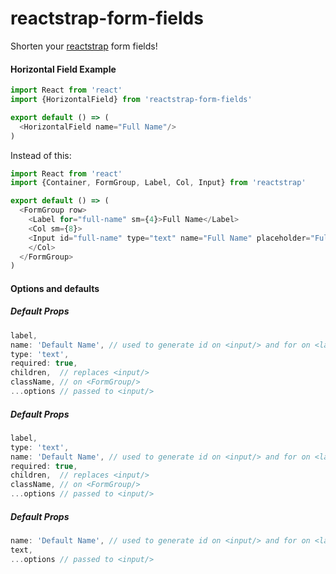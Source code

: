# reactstrap-form-fields
Shorten your [reactstrap](https://github.com/reactstrap/reactstrap) form fields! 

#### Horizontal Field Example
```js
import React from 'react'
import {HorizontalField} from 'reactstrap-form-fields'

export default () => (
  <HorizontalField name="Full Name"/>
)
```

Instead of this: 

```js
import React from 'react'
import {Container, FormGroup, Label, Col, Input} from 'reactstrap'

export default () => (
  <FormGroup row>
    <Label for="full-name" sm={4}>Full Name</Label>
    <Col sm={8}>
    <Input id="full-name" type="text" name="Full Name" placeholder="Full Name" required={true}/>
    </Col>
  </FormGroup>
)
```

#### Options and defaults

##### <NormalField/> Default Props
```js
label,
name: 'Default Name', // used to generate id on <input/> and for on <label/>
type: 'text',
required: true, 
children,  // replaces <input/>
className, // on <FormGroup/>
...options // passed to <input/>
```


##### <HorizontalField/> Default Props
```js
label,
type: 'text',
name: 'Default Name', // used to generate id on <input/> and for on <label/>
required: true, 
children,  // replaces <input/>
className, // on <FormGroup/>
...options // passed to <input/>
```

##### <Checkbox/> Default Props
```js
name: 'Default Name', // used to generate id on <input/> and for on <label/>
text,
...options // passed to <input/>
```
